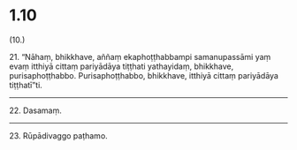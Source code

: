 # 1.10

(10.)

21\. “Nāhaṃ, bhikkhave, aññaṃ ekaphoṭṭhabbampi samanupassāmi yaṃ evaṃ itthiyā cittaṃ pariyādāya tiṭṭhati yathayidaṃ, bhikkhave, purisaphoṭṭhabbo. Purisaphoṭṭhabbo, bhikkhave, itthiyā cittaṃ pariyādāya tiṭṭhatī”ti.

---

22\. Dasamaṃ.

---

23\. Rūpādivaggo paṭhamo.
